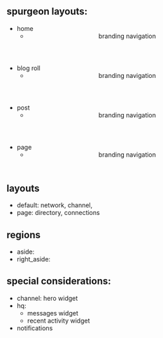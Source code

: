 ## spurgeon layouts:
- home
  - <body>
      <div id="page" class="s-pagewrap ss-home">
        <header id="masthead" class="s-header">
          branding
          navigation
        </header>
        <section id="content" class="s-content">
          <div class="hero">
          </div>
          <div id="bricks" class="bricks">
          </div>
        </section>
        <footer id="colophon" class="s-footer">
        </footer>
      </div>
    </body>
- blog roll
  - <body>
      <div id="page" class="s-pagewrap">
        <header id="masthead" class="s-header">
          branding
          navigation
        </header>
        <section id="content" class="s-content">
          <div class="s-pageheader">
          </div>
          <div id="bricks" class="bricks">
            <div class="masonry">
                <div class="bricks-wrapper">
                </div>
            </div>
          </div>
        </section>
        <footer id="colophon" class="s-footer">
        </footer>
      </div>
    </body>
- post
  - <body>
      <div id="page" class="s-pagewrap">
        <header id="masthead" class="s-header">
          branding
          navigation
        </header>
        <section id="content" class="s-content s-content--blog">
          <div class="row entry-wrap">
          </div>
        </section>
        <footer id="colophon" class="s-footer">
        </footer>
      </div>
    </body>
- page
  - <body>
      <div id="page" class="s-pagewrap">
        <header id="masthead" class="s-header">
          branding
          navigation
        </header>
        <section id="content" class="s-content s-content--page">
          <div class="row entry-wrap">
          </div>
        </section>
        <footer id="colophon" class="s-footer">
        </footer>
      </div>
    </body>

## layouts
- default: network, channel, 
- page: directory, connections

## regions
- aside:
- right_aside:

## special considerations:
- channel: hero widget
- hq: 
  - messages widget
  - recent activity widget
- notifications
